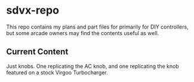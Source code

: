 # sdvx-repo

This repo contains my plans and part files for primarily for DIY controllers, but some arcade owners may find the contents useful as well.
 
## Current Content

Just knobs. One replicating the AC knob, and one replicating the knob featured on a stock Virgoo Turbocharger.